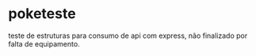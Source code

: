 # poketeste

teste de estruturas para consumo de api com express, não finalizado por falta de equipamento.
